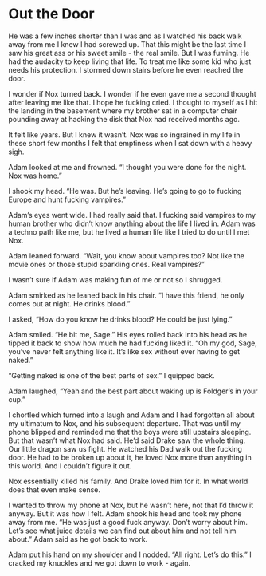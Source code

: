 # Out the Door

He was a few inches shorter than I was and as I watched his back walk away from me I knew I had screwed up. That this might be the last time I saw his great ass or his sweet smile - the real smile. But I was fuming. He had the audacity to keep living that life. To treat me like some kid who just needs his protection. I stormed down stairs before he even reached the door.

I wonder if Nox turned back. I wonder if he even gave me a second thought after leaving me like that. I hope he fucking cried. I thought to myself as I hit the landing in the basement where my brother sat in a computer chair pounding away at hacking the disk that Nox had received months ago.

It felt like years. But I knew it wasn’t. Nox was so ingrained in my life in these short few months I felt that emptiness when I sat down with a heavy sigh.

Adam looked at me and frowned. “I thought you were done for the night. Nox was home.”

I shook my head. “He was. But he’s leaving. He’s going to go to fucking Europe and hunt fucking vampires.”

Adam’s eyes went wide. I had really said that. I fucking said vampires to my human brother who didn’t know anything about the life I lived in. Adam was a techno path like me, but he lived a human life like I tried to do until I met Nox.

Adam leaned forward. “Wait, you know about vampires too? Not like the movie ones or those stupid sparkling ones. Real vampires?”

I wasn’t sure if Adam was making fun of me or not so I shrugged.

Adam smirked as he leaned back in his chair. “I have this friend, he only comes out at night. He drinks blood.”

I asked, “How do you know he drinks blood? He could be just lying.”

Adam smiled. “He bit me, Sage.” His eyes rolled back into his head as he tipped it back to show how much he had fucking liked it. “Oh my god, Sage, you’ve never felt anything like it. It’s like sex without ever having to get naked.”

“Getting naked is one of the best parts of sex.” I quipped back.

Adam laughed, “Yeah and the best part about waking up is Foldger’s in your cup.”

I chortled which turned into a laugh and Adam and I had forgotten all about my ultimatum to Nox, and his subsequent departure. That was until my phone blipped and reminded me that the boys were still upstairs sleeping. But that wasn’t what Nox had said. He’d said Drake saw the whole thing. Our little dragon saw us fight. He watched his Dad walk out the fucking door. He had to be broken up about it, he loved Nox more than anything in this world. And I couldn’t figure it out.

Nox essentially killed his family. And Drake loved him for it. In what world does that even make sense.

I wanted to throw my phone at Nox, but he wasn’t here, not that I’d throw it anyway. But it was how I felt. Adam shook his head and took my phone away from me. “He was just a good fuck anyway. Don’t worry about him. Let’s see what juice details we can find out about him and not tell him about.” Adam said as he got back to work.

Adam put his hand on my shoulder and I nodded. “All right. Let’s do this.” I cracked my knuckles and we got down to work - again.

